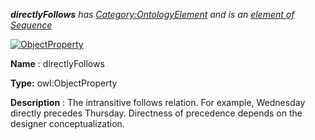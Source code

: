 ___directlyFollows__ 
 has
 [Category:OntologyElement](../../Category/OntologyElement "Category:OntologyElement") 
 and is an
 [element of](../../Property/ElementOf "Property:ElementOf") 
[Sequence](../../Submissions/Sequence "Submissions:Sequence")_




  





[![ObjectProperty](../../images/thumb/c/c3/ObjectProperty.gif/45px-ObjectProperty.gif)](../../Image/ObjectProperty.gif "ObjectProperty")


__Name__ 
 : directlyFollows
 



__Type:__ 
 owl:ObjectProperty
 



__Description__ 
 : The intransitive follows relation. For example, Wednesday directly precedes Thursday. Directness of precedence depends on the designer conceptualization.